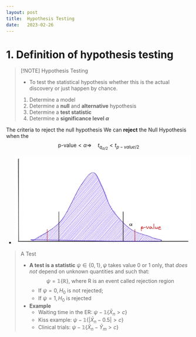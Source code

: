 ```yaml
---
layout: post
title:  Hypothesis Testing
date:   2023-02-26
---
```


# 1. Definition of hypothesis testing

> [!NOTE] Hypothesis Testing
>-  To test the statistical hypothesis whether this is the actual discovery or just happen by chance.
>1. Determine a model
>2. Determine a **null** and **alternative** hypothesis
>3. Determine a **test statistic**
>4. Determine a **significance level $\alpha$**


The criteria to reject the null hypothesis
We can **reject** the Null Hypothesis when
the $$\text{p-value}< \alpha \Rightarrow  \quad t_{q_{\alpha/2}} < t_{p-value/2}$$
- ![Alt text](/images/R-Null_hypothesis_alpha_and_p-value.png)

> A Test
>- **A test is a statistic** $\psi \in \{0,1\}, \psi \text{ takes value 0 or 1 only}$, that *does not* depend on unknown quantities and such that: $$\psi = \mathbb 1\{\mathbb R\} \text{, where R is an event called rejection region}$$
>	- If $\psi = 0, H_0$ is not rejected;
>	- If $\psi = 1, H_0$ is rejected
>- **Example**
>	- Waiting time in the ER: $\psi - \mathbb 1\{ \bar X_n > c\}$
>	- Kiss example: $\psi - \mathbb 1\{|\bar X_n -0.5| > c\}$ 
>	- Clinical trials: $\psi - \mathbb 1\{\bar X_n - \bar Y_m > c\}$


